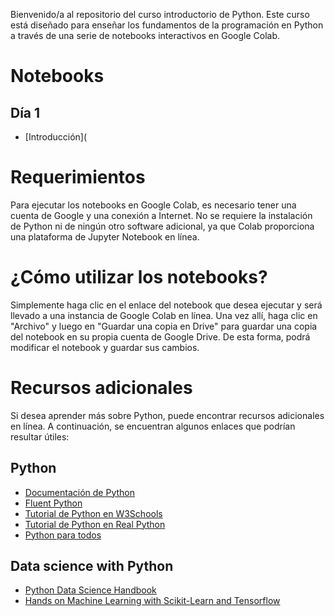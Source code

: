 Bienvenido/a al repositorio del curso introductorio de Python. Este curso está diseñado para enseñar los fundamentos de la programación en Python a través de una serie de notebooks interactivos en Google Colab.

# Notebooks

## Día 1
* [Introducción](



# Requerimientos
Para ejecutar los notebooks en Google Colab, es necesario tener una cuenta de Google y una conexión a Internet. No se requiere la instalación de Python ni de ningún otro software adicional, ya que Colab proporciona una plataforma de Jupyter Notebook en línea.

# ¿Cómo utilizar los notebooks?
Simplemente haga clic en el enlace del notebook que desea ejecutar y será llevado a una instancia de Google Colab en línea. Una vez allí, haga clic en "Archivo" y luego en "Guardar una copia en Drive" para guardar una copia del notebook en su propia cuenta de Google Drive. De esta forma, podrá modificar el notebook y guardar sus cambios.

# Recursos adicionales
Si desea aprender más sobre Python, puede encontrar recursos adicionales en línea. A continuación, se encuentran algunos enlaces que podrían resultar útiles:

## Python
* [Documentación de Python](https://docs.python.org/es/3/)
* [Fluent Python](https://github.com/fluentpython/example-code-2e)
* [Tutorial de Python en W3Schools](https://www.w3schools.com/python/)
* [Tutorial de Python en Real Python](https://realpython.com/tutorials/basics/)
* [Python para todos](https://www.py4e.com/)

## Data science with Python
* [Python Data Science Handbook](https://github.com/jakevdp/PythonDataScienceHandbook)
* [Hands on Machine Learning with Scikit-Learn and Tensorflow](https://github.com/ageron/handson-ml3)

